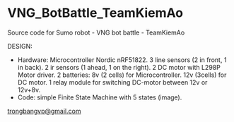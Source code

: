 # VNG_BotBattle_TeamKiemAo

Source code for Sumo robot - VNG bot battle - TeamKiemAo

DESIGN:

+ Hardware: Microcontroller Nordic nRF51822. 3 line sensors (2 in front, 1 in back). 2 ir sensors (1 ahead, 1 on the right). 2 DC motor with L298P Motor driver. 2 batteries: 8v (2 cells) for Microcontroller. 12v (3cells) for DC motor. 1 relay module for switching DC-motor between 12v or 12v+8v.
+ Code: simple Finite State Machine with 5 states (image).

trongbangvp@gmail.com